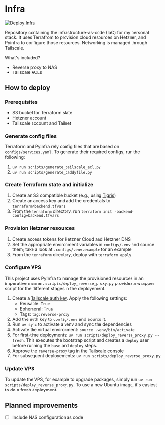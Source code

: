 # Infra

[![Deploy Infra](https://github.com/RCdeWit/infra/actions/workflows/deploy.yml/badge.svg?branch=main)](https://github.com/RCdeWit/infra/actions/workflows/deploy.yml)

Repository containing the infrastructure-as-code (IaC) for my personal stack. It
uses Terrafrom to provision cloud resources on Hetzner, and Pyinfra to configure
those resources. Networking is managed through Tailscale.

What's included?
- Reverse proxy to NAS
- Tailscale ACLs

## How to deploy

### Prerequisites

- S3 bucket for Terraform state
- Hetzner account
- Tailscale account and Tailnet

### Generate config files

Terraform and Pyinfra rely config files that are based on
`configs/services.yaml`. To generate their required configs, run the following:

1. `uv run scripts/generate_tailscale_acl.py`
2. `uv run scripts/generate_caddyfile.py`

### Create Terraform state and initialize

1. Create an S3 compatible bucket (e.g., using
   [Tigris](https://console.tigris.dev))
2. Create an access key and add the credentials to `terraform/backend.tfvars`
3. From the `terraform` directory, run `terraform init
   -backend-config=backend.tfvars`

### Provision Hetzner resources

1. Create access tokens for Hetzner Cloud and Hetzner DNS
2. Set the appropriate environment variables in `configs/.env` and source them;
   take a look at `.configs/.env.example` for an example.
3. From the `terraform` directory, deploy with `terraform apply`

### Configure VPS

This project uses PyInfra to manage the provisioned resources in an imperative
manner. `scripts/deploy_reverse_proxy.py` provides a wrapper script for the
different stages in the deployement.

1. Create a [Tailscale auth key](https://login.tailscale.com/admin/settings/keys). Apply the following
   settings:
    - Reusable: `True`
    - Ephemeral: `True`
    - Tags: `tag:reverse-proxy`
2. Add the auth key to `config/.env` and source it.
3. Run `uv sync` to activate a venv and sync the dependencies
4. Activate the virtual environment: `source .venv/bin/activate`
5. For first-time deployments: `uv run scripts/deploy_reverse_proxy.py --fresh`.
   This executes the bootstrap script and creates a `deploy` user before running
   the `base` and `deploy` steps.
6. Approve the `reverse-proxy` tag in the Tailscale console
7. For subsequent deployements: `uv run scripts/deploy_reverse_proxy.py`

### Update VPS

To update the VPS, for example to upgrade packages, simply run `uv run
scripts/deploy_reverse_proxy.py`. To use a new Ubuntu image, it's easiest to do
a fresh deployment.

## Planned improvements
- [ ] Include NAS configuration as code
